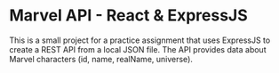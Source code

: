 # Marvel API - React & ExpressJS
This is a small project for a practice assignment that uses ExpressJS to create a REST API from a local JSON file. 
The API provides data about Marvel characters (id, name, realName, universe).

